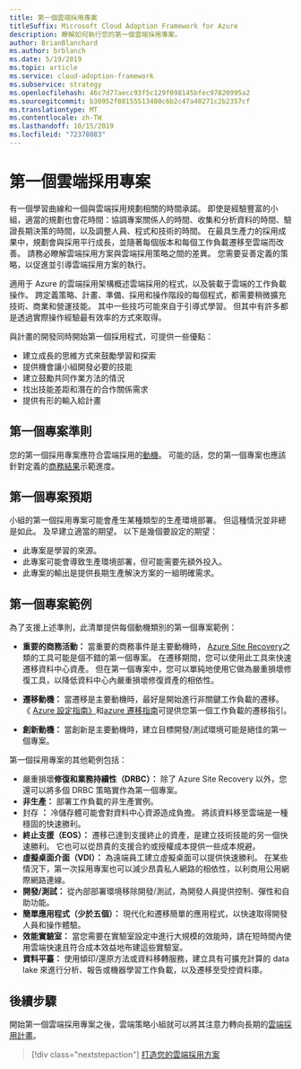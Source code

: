 ```yaml
---
title: 第一個雲端採用專案
titleSuffix: Microsoft Cloud Adoption Framework for Azure
description: 瞭解如何執行您的第一個雲端採用專案。
author: BrianBlanchard
ms.author: brblanch
ms.date: 5/19/2019
ms.topic: article
ms.service: cloud-adoption-framework
ms.subservice: strategy
ms.openlocfilehash: 46c7d77aecc93f5c129f098145bfec97820995a2
ms.sourcegitcommit: b30952f08155513480c6b2c47a40271c2b2357cf
ms.translationtype: MT
ms.contentlocale: zh-TW
ms.lasthandoff: 10/15/2019
ms.locfileid: "72378083"
---
```

<!-- markdownlint-disable MD026 -->

# <a name="first-cloud-adoption-project"></a>第一個雲端採用專案

有一個學習曲線和一個與雲端採用規劃相關的時間承諾。 即使是經驗豐富的小組，適當的規劃也會花時間：協調專案關係人的時間、收集和分析資料的時間、驗證長期決策的時間，以及調整人員、程式和技術的時間。 在最具生產力的採用成果中，規劃會與採用平行成長，並隨著每個版本和每個工作負載遷移至雲端而改善。 請務必瞭解雲端採用方案與雲端採用策略之間的差異。 您需要妥善定義的策略，以促進並引導雲端採用方案的執行。

適用于 Azure 的雲端採用架構概述雲端採用的程式，以及裝載于雲端的工作負載操作。 跨定義策略、計畫、準備、採用和操作階段的每個程式，都需要稍微擴充技術、商業和營運技能。 其中一些技巧可能來自于引導式學習。 但其中有許多都是透過實際操作經驗最有效率的方式來取得。

與計畫的開發同時開始第一個採用程式，可提供一些優點：

- 建立成長的思維方式來鼓勵學習和探索
- 提供機會讓小組開發必要的技能
- 建立鼓勵共同作業方法的情況
- 找出技能差距和潛在的合作關係需求
- 提供有形的輸入給計畫

## <a name="first-project-criteria"></a>第一個專案準則

您的第一個採用專案應符合雲端採用的[動機](./motivations.md)。 可能的話，您的第一個專案也應該針對定義的[商務結果](./business-outcomes/business-outcome-template.md)示範進度。

## <a name="first-project-expectations"></a>第一個專案預期

小組的第一個採用專案可能會產生某種類型的生產環境部署。 但這種情況並非總是如此。 及早建立適當的期望。 以下是幾個要設定的期望：

- 此專案是學習的來源。
- 此專案可能會導致生產環境部署，但可能需要先額外投入。
- 此專案的輸出是提供長期生產解決方案的一組明確需求。

## <a name="first-project-examples"></a>第一個專案範例

為了支援上述準則，此清單提供每個動機類別的第一個專案範例：

- **重要的商務活動：** 當重要的商務事件是主要動機時， [Azure Site Recovery](../migrate/azure-migration-guide/migrate.md?tabs=Tools#azure-site-recovery)之類的工具可能是個不錯的第一個專案。 在遷移期間，您可以使用此工具來快速遷移資料中心資產。 但在第一個專案中，您可以單純地使用它做為嚴重損壞修復工具，以降低資料中心內嚴重損壞修復資產的相依性。

- **遷移動機：** 當遷移是主要動機時，最好是開始進行非關鍵工作負載的遷移。 《 [Azure 設定指南》](../ready/azure-setup-guide/index.md)和[azure 遷移指南](../migrate/azure-migration-guide/index.md)可提供您第一個工作負載的遷移指引。

- **創新動機：** 當創新是主要動機時，建立目標開發/測試環境可能是絕佳的第一個專案。

第一個採用專案的其他範例包括：

- 嚴重損壞**修復和業務持續性（DRBC）：** 除了 Azure Site Recovery 以外，您還可以將多個 DRBC 策略實作為第一個專案。
- **非生產：** 部署工作負載的非生產實例。
- 封存 **：** 冷儲存體可能會對資料中心資源造成負擔。 將該資料移至雲端是一種穩固的快速勝利。
- **終止支援（EOS）：** 遷移已達到支援終止的資產，是建立技術技能的另一個快速勝利。 它也可以從昂貴的支援合約或授權成本提供一些成本規避。
- **虛擬桌面介面（VDI）：** 為遠端員工建立虛擬桌面可以提供快速勝利。 在某些情況下，第一次採用專案也可以減少昂貴私人網路的相依性，以利商用公用網際網路連線。
- **開發/測試：** 從內部部署環境移除開發/測試，為開發人員提供控制、彈性和自助功能。
- **簡單應用程式（少於五個）：** 現代化和遷移簡單的應用程式，以快速取得開發人員和操作體驗。
- **效能實驗室：** 當您需要在實驗室設定中進行大規模的效能時，請在短時間內使用雲端快速且符合成本效益地布建這些實驗室。
- **資料平臺：** 使用傾印/還原方法或資料移轉服務，建立具有可擴充計算的 data lake 來進行分析、報告或機器學習工作負載，以及遷移至受控資料庫。

## <a name="next-steps"></a>後續步驟

開始第一個雲端採用專案之後，雲端策略小組就可以將其注意力轉向長期的[雲端採用計畫](../plan/index.md)。

> [!div class="nextstepaction"]
> [打造您的雲端採用方案](../plan/index.md)
